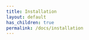 ```yaml
---
title: Installation
layout: default
has_children: true
permalink: /docs/installation
---
```



